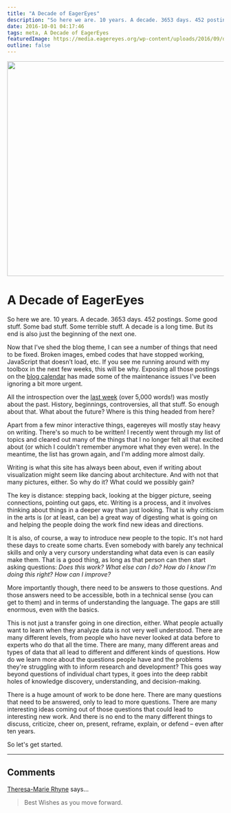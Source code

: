 ```yaml
---
title: "A Decade of EagerEyes"
description: "So here we are. 10 years. A decade. 3653 days. 452 postings. Some good stuff. Some bad stuff. Some terrible stuff. A decade is a long time. But its end is also just the beginning of the next one."
date: 2016-10-01 04:17:46
tags: meta, A Decade of EagerEyes
featuredImage: https://media.eagereyes.org/wp-content/uploads/2016/09/decade-teaser.png
outline: false
---
```


<p align="center"><img src="https://media.eagereyes.org/wp-content/uploads/2016/09/decade-teaser.png" width="720" height="500" /></p>

# A Decade of EagerEyes

So here we are. 10 years. A decade. 3653 days. 452 postings. Some good stuff. Some bad stuff. Some terrible stuff. A decade is a long time. But its end is also just the beginning of the next one.

Now that I’ve shed the blog theme, I can see a number of things that need to be fixed. Broken images, embed codes that have stopped working, JavaScript that doesn’t load, etc. If you see me running around with my toolbox in the next few weeks, this will be why. Exposing all those postings on the <a href="/blog-calendar">blog calendar</a> has made some of the maintenance issues I’ve been ignoring a bit more urgent.

All the introspection over the <a href="/tag/eagereyes-decade">last week</a> (over 5,000 words!) was mostly about the past. History, beginnings, controversies, all that stuff. So enough about that. What about the future? Where is this thing headed from here?

Apart from a few minor interactive things, eagereyes will mostly stay heavy on writing. There's so much to be written! I recently went through my list of topics and cleared out many of the things that I no longer felt all that excited about (or which I couldn't remember anymore what they even were). In the meantime, the list has grown again, and I'm adding more almost daily.

Writing is what this site has always been about, even if writing about visualization might seem like dancing about architecture. And with not that many pictures, either. So why do it? What could we possibly gain?

The key is distance: stepping back, looking at the bigger picture, seeing connections, pointing out gaps, etc. Writing is a process, and it involves thinking about things in a deeper way than just looking. That is why criticism in the arts is (or at least, can be) a great way of digesting what is going on and helping the people doing the work find new ideas and directions.

It is also, of course, a way to introduce new people to the topic. It's not hard these days to create some charts. Even somebody with barely any technical skills and only a very cursory understanding what data even is can easily make them. That is a good thing, as long as that person can then start asking questions: <em>Does this work? What else can I do? How do I know I'm doing this right? How can I improve?</em>

More importantly though, there need to be answers to those questions. And those answers need to be accessible, both in a technical sense (you can get to them) and in terms of understanding the language. The gaps are still enormous, even with the basics.

This is not just a transfer going in one direction, either. What people actually want to learn when they analyze data is not very well understood. There are many different levels, from people who have never looked at data before to experts who do that all the time. There are many, many different areas and types of data that all lead to different and different kinds of questions. How do we learn more about the questions people have and the problems they're struggling with to inform research and development? This goes way beyond questions of individual chart types, it goes into the deep rabbit holes of knowledge discovery, understanding, and decision-making.

There is a huge amount of work to be done here. There are many questions that need to be answered, only to lead to more questions. There are many interesting ideas coming out of those questions that could lead to interesting new work. And there is no end to the many different things to discuss, criticize, cheer on, present, reframe, explain, or defend – even after ten years.

So let's get started.


<PostedBy />


<aside class="comments">

---
## Comments

<a href="http://theresamariehyne.com" rel="nofollow noopener" target="_blank">Theresa-Marie Rhyne</a> says…
>	Best Wishes as you move forward.

</aside>

